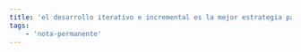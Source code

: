 ```yaml
---
title: 'el desarrollo iterativo e incremental es la mejor estrategia para el trabajo cognitivo'
tags:
    - 'nota-permanente'
---
```

